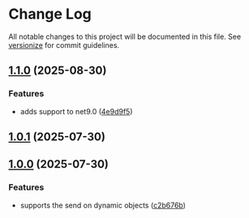 # Change Log

All notable changes to this project will be documented in this file. See [versionize](https://github.com/versionize/versionize) for commit guidelines.

<a name="1.1.0"></a>
## [1.1.0](https://www.github.com/lucafabbri/Concordia/releases/tag/v1.1.0) (2025-08-30)

### Features

* adds support to net9.0 ([4e9d9f5](https://www.github.com/lucafabbri/Concordia/commit/4e9d9f5fc4626c39edc2facc50419ea4cf879747))

<a name="1.0.1"></a>
## [1.0.1](https://www.github.com/lucafabbri/Concordia/releases/tag/v1.0.1) (2025-07-30)

<a name="1.0.0"></a>
## [1.0.0](https://www.github.com/lucafabbri/Concordia/releases/tag/v1.0.0) (2025-07-30)

### Features

* supports the send on dynamic objects ([c2b676b](https://www.github.com/lucafabbri/Concordia/commit/c2b676b3cc9b6d765fd2a29884c7a4fea88a2e4a))

